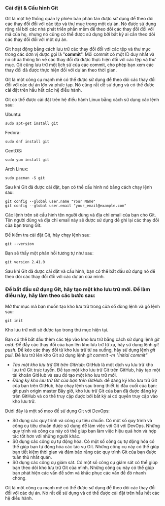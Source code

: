 ### Cài đặt & Cấu hình Git
Git là một hệ thống quản lý phiên bản phân tán được sử dụng để theo dõi các thay đổi đối với các tệp và thư mục trong một dự án. Nó được sử dụng rộng rãi bởi các nhà phát triển phần mềm để theo dõi các thay đổi đối với mã của họ, nhưng nó cũng có thể được sử dụng bởi bất kỳ ai cần theo dõi các thay đổi đối với một dự án.

Git hoạt động bằng cách lưu trữ các thay đổi đối với các tệp và thư mục trong các đơn vị được gọi là "**commit**". Mỗi commit có một ID duy nhất và nó chứa thông tin về các thay đổi đã được thực hiện đối với các tệp và thư mục. Git cũng lưu trữ một lịch sử của các commit, cho phép bạn xem các thay đổi đã được thực hiện đối với dự án theo thời gian.

Git là một công cụ mạnh mẽ có thể được sử dụng để theo dõi các thay đổi đối với các dự án lớn và phức tạp. Nó cũng rất dễ sử dụng và có thể được cài đặt trên hầu hết các hệ điều hành.

Git có thể được cài đặt trên hệ điều hành Linux bằng cách sử dụng các lệnh sau:

Ubuntu:

    sudo apt-get install git

Fedora:

    sudo dnf install git

CentOS:

    sudo yum install git

Arch Linux:

    sudo pacman -S git

Sau khi Git đã được cài đặt, bạn có thể cấu hình nó bằng cách chạy lệnh sau:

    git config --global user.name "Your Name"
    git config --global user.email "your_email@example.com"

Các lệnh trên sẽ cấu hình tên người dùng và địa chỉ email của bạn cho Git. Tên người dùng và địa chỉ email này sẽ được sử dụng để ghi lại các thay đổi của bạn trong Git.

Để kiểm tra cài đặt Git, hãy chạy lệnh sau:

    git --version

Bạn sẽ thấy một phản hồi tương tự như sau:

    git version 2.41.0

Sau khi Git đã được cài đặt và cấu hình, bạn có thể bắt đầu sử dụng nó để theo dõi các thay đổi đối với các dự án của mình.

### Để bắt đầu sử dụng Git, hãy tạo một kho lưu trữ mới. Để làm điều này, hãy làm theo các bước sau:

Mở thư mục mà bạn muốn tạo kho lưu trữ trong cửa sổ dòng lệnh và gõ lệnh sau:

    git init

Kho lưu trữ mới sẽ được tạo trong thư mục hiện tại.

Bạn có thể bắt đầu thêm các tệp vào kho lưu trữ bằng cách sử dụng lệnh *git add*. Để đẩy các thay đổi của bạn lên kho lưu trữ từ xa, hãy sử dụng lệnh *git push*. Để kéo các thay đổi từ kho lưu trữ từ xa xuống, hãy sử dụng lệnh *git pull*. Để lưu trữ lên kho Git sử dụng lệnh *git commit -m "Initial commit"*

- *Tạo một kho lưu trữ Git trên GitHub*: GitHub là một dịch vụ lưu trữ kho lưu trữ Git trực tuyến. Để tạo một kho lưu trữ Git trên GitHub, hãy tạo một tài khoản GitHub và sau đó tạo một kho lưu trữ mới.
- *Đăng ký kho lưu trữ Git của bạn trên GitHub*: để đăng ký kho lưu trữ Git của bạn trên GitHub, hãy chạy lệnh sau trong thiết bị đầu cuối của bạn:
    git push origin master
Bây giờ, kho lưu trữ Git của bạn đã được đăng ký trên GitHub và có thể truy cập được bởi bất kỳ ai có quyền truy cập vào kho lưu trữ.

Dưới đây là một số mẹo để sử dụng Git với DevOps:

- Sử dụng các quy trình và công cụ tiêu chuẩn. Có một số quy trình và công cụ tiêu chuẩn được sử dụng để làm việc với Git với DevOps. Những quy trình và công cụ này có thể giúp bạn làm việc hiệu quả hơn và hợp tác tốt hơn với những người khác.
- Sử dụng các công cụ tự động hóa. Có một số công cụ tự động hóa có thể giúp bạn tự động hóa các tác vụ Git. Những công cụ này có thể giúp bạn tiết kiệm thời gian và đảm bảo rằng các quy trình Git của bạn được tuân thủ nhất quán.
- Sử dụng các công cụ giám sát. Có một số công cụ giám sát có thể giúp bạn theo dõi kho lưu trữ Git của mình. Những công cụ này có thể giúp bạn phát hiện các vấn đề sớm và khắc phục các vấn đề đó nhanh chóng.

Git là một công cụ mạnh mẽ có thể được sử dụng để theo dõi các thay đổi đối với các dự án. Nó rất dễ sử dụng và có thể được cài đặt trên hầu hết các hệ điều hành.